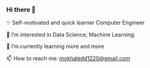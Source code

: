 ### Hi there 👋

✨ Self-motivated and quick learner Computer Engineer

🔭 I’m interested in Data Science, Machine Learning. 

🌱 I’m currently learning more and more

📫 How to reach me: mokhaledd1220@gmail.com
